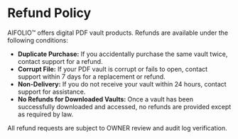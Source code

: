 # Refund Policy

AIFOLIO™ offers digital PDF vault products. Refunds are available under the following conditions:

- **Duplicate Purchase:** If you accidentally purchase the same vault twice, contact support for a refund.
- **Corrupt File:** If your PDF vault is corrupt or fails to open, contact support within 7 days for a replacement or refund.
- **Non-Delivery:** If you do not receive your vault within 24 hours, contact support for assistance.
- **No Refunds for Downloaded Vaults:** Once a vault has been successfully downloaded and accessed, no refunds are provided except as required by law.

All refund requests are subject to OWNER review and audit log verification.
